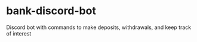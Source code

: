 # bank-discord-bot
Discord bot with commands to make deposits, withdrawals, and keep track of interest
